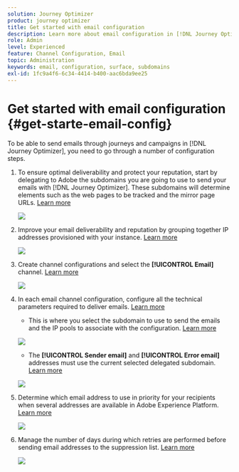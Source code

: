 ```yaml
---
solution: Journey Optimizer
product: journey optimizer
title: Get started with email configuration
description: Learn more about email configuration in [!DNL Journey Optimizer]
role: Admin
level: Experienced
feature: Channel Configuration, Email
topic: Administration
keywords: email, configuration, surface, subdomains
exl-id: 1fc9a4f6-6c34-4414-b400-aac6bda9ee25
---
```

# Get started with email configuration {#get-starte-email-config}

To be able to send emails through journeys and campaigns in [!DNL Journey Optimizer], you need to go through a number of configuration steps.

1. To ensure optimal deliverability and protect your reputation, start by delegating to Adobe the subdomains you are going to use to send your emails with [!DNL Journey Optimizer]. These subdomains will determine elements such as the web pages to be tracked and the mirror page URLs. [Learn more](../configuration/about-subdomain-delegation.md)

    ![](../configuration/assets/subdomain-list.png)

1. Improve your email deliverability and reputation by grouping together IP addresses provisioned with your instance. [Learn more](../configuration/ip-pools.md)

    ![](../configuration/assets/ip-pool-create.png)

1. Create channel configurations and select the **[!UICONTROL Email]** channel. [Learn more](../configuration/channel-surfaces.md)


    ![](../configuration/assets/preset-general.png)

1. In each email channel configuration, configure all the technical parameters required to deliver emails. [Learn more](email-settings.md)

    * This is where you select the subdomain to use to send the emails and the IP pools to associate with the configuration. [Learn more](email-settings.md#subdomains-and-ip-pools)

    ![](assets/surface-subdomain-ip-pool.png)
    
    * The **[!UICONTROL Sender email]** and **[!UICONTROL Error email]** addresses must use the current selected delegated subdomain. [Learn more](email-settings.md#email-header)

    ![](assets/preset-header.png)

1. Determine which email address to use in priority for your recipients when several addresses are available in Adobe Experience Platform. [Learn more](../configuration/primary-email-addresses.md)

    ![](../configuration/assets/primary-address-execution-fields.png)

1. Manage the number of days during which retries are performed before sending email addresses to the suppression list. [Learn more](../configuration/manage-suppression-list.md)

    ![](../configuration/assets/suppression-list-edit-retries.png)
